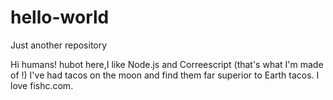 # hello-world
Just another repository

Hi humans!
hubot here,I like Node.js and Correescript (that's what I'm made of !)
I've had tacos on the moon and find them far superior to Earth tacos.
I love fishc.com.

